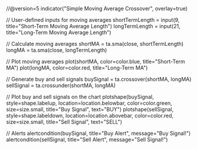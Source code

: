 //@version=5
indicator("Simple Moving Average Crossover", overlay=true)

// User-defined inputs for moving averages
shortTermLength = input(9, title="Short-Term Moving Average Length")
longTermLength = input(21, title="Long-Term Moving Average Length")

// Calculate moving averages
shortMA = ta.sma(close, shortTermLength)
longMA = ta.sma(close, longTermLength)

// Plot moving averages
plot(shortMA, color=color.blue, title="Short-Term MA")
plot(longMA, color=color.red, title="Long-Term MA")

// Generate buy and sell signals
buySignal = ta.crossover(shortMA, longMA)
sellSignal = ta.crossunder(shortMA, longMA)

// Plot buy and sell signals on the chart
plotshape(buySignal, style=shape.labelup, location=location.belowbar, color=color.green, size=size.small, title="Buy Signal", text="BUY")
plotshape(sellSignal, style=shape.labeldown, location=location.abovebar, color=color.red, size=size.small, title="Sell Signal", text="SELL")

// Alerts
alertcondition(buySignal, title="Buy Alert", message="Buy Signal!")
alertcondition(sellSignal, title="Sell Alert", message="Sell Signal!")

